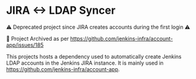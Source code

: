 # JIRA <-> LDAP Syncer

⚠️ Deprecated project since JIRA creates accounts during the first login ⚠️

🧹 Project Archived as per https://github.com/jenkins-infra/account-app/issues/185


This projects hosts a dependency used to automatically create Jenkins LDAP accounts in the Jenkins JIRA instance.
It is mainly used in https://github.com/jenkins-infra/account-app.
